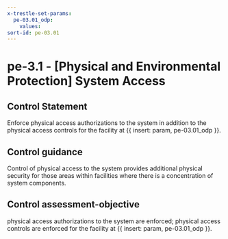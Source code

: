 ```yaml
---
x-trestle-set-params:
  pe-03.01_odp:
    values:
sort-id: pe-03.01
---
```


# pe-3.1 - \[Physical and Environmental Protection\] System Access

## Control Statement

Enforce physical access authorizations to the system in addition to the physical access controls for the facility at {{ insert: param, pe-03.01_odp }}.

## Control guidance

Control of physical access to the system provides additional physical security for those areas within facilities where there is a concentration of system components.

## Control assessment-objective

physical access authorizations to the system are enforced;
physical access controls are enforced for the facility at {{ insert: param, pe-03.01_odp }}.
